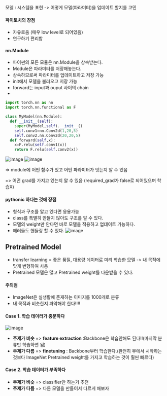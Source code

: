 모델 : 시스템을 표현 -> 어떻게 모델(파라미터)을 업데이트 할지를 고민

#### 파이토치의 장점
* 자유로움 (매우 low level로 되어있음)
* 연구하기 편리함

#### nn.Module
* 파이썬의 모든 모듈은 nn.Module을 상속받는다.
* Module은 파라미터를 저장해놓는다.
* 상속하므로써 파라미터를 업데이트하고 저장 가능
* init에서 모델을 불러오고 저장 가능
* forward는 input과 ouput 사이의 chain
* 

```python
import torch.nn as nn
import torch.nn.functional as F

class MyModel(nn.Module):
  def __init__(self):
    super(MyModel,self).__init__()
    self.conv1=nn.Conv2d(1,20,5)
    self.conv2.nn.Conv2d(20,20,5)
  def forward(self,x):
    x=F.relu(self.conv1(x))
    return F.relu(self.conv2(x))
```

![image](https://user-images.githubusercontent.com/63588046/154984468-4eb312b6-e46e-426a-bc8e-2a54f52f3916.png)
![image](https://user-images.githubusercontent.com/63588046/154984626-318afdb1-dced-4111-aba4-b4a80ee7aca4.png)

=> module에 어떤 함수가 있고 어떤 파라미터가 잇는지 알 수 있음

=> 어떤 grad를 가지고 있는지 알 수 있음 (required_grad가 false로 되어있으며 학습X)

#### pythonic 하다는 것에 장점
* 형식과 구조를 알고 있다면 응용가능
* class를 특별히 만들지 않아도 구조를 알 수 있다.
* 모델의 weight만 안다면 바로 모델을 적용하고 업데이트 가능하다.
* 에러들도 핸들링 할 수 있다.
![image](https://user-images.githubusercontent.com/63588046/154985913-712c3021-a4e6-4817-b6ce-5620970872e7.png)


## Pretrained Model
* transfer learning = 좋은 품질, 대용량 데이터로 미리 학습한 모델 -> 내 목적에 맞게 변형하여 사용
* Pretrained 모델은 많고 Pretrained weight를 다운받을 수 있다.

#### 주의점
* ImageNet은 실생활에 존재하는 이미지를 1000개로 분류
* 내 목적과 비슷한지 파악해야 한다!!!!

#### Case 1. 학습 데이터가 충분하다
![image](https://user-images.githubusercontent.com/63588046/155051570-ece79a8b-306f-4bf7-a2ed-2e3064b54bf3.png)
* **주제가 비슷** => **feature extraction** :Backbone은 학습안해도 된다!!(마지막 분류만 학습하면 됨)
* **주제가 다름** => **finetuning** : Backbone부터 학습한다.(완전히 무에서 시작하는것보다 ImageNet Pretrained weight를 가지고 학습하는 것이 훨씬 빠르다)

#### Case 2. 학습 데이터가 부족하다

* **주제가 비슷** => classifier만 하는거 추천
* **주제가 다름** => 다른 모델을 만들어서 다르게 해보자
